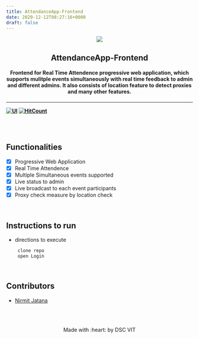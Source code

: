 ```yaml
---
title: AttendanceApp-Frontend
date: 2020-12-12T08:27:16+0000
draft: false
---
```

<p align="center">
	<img src="https://user-images.githubusercontent.com/30529572/72455010-fb38d400-37e7-11ea-9c1e-8cdeb5f5906e.png" />
	<h2 align="center">  AttendanceApp-Frontend </h2>
	<h4 align="center">  Frontend for Real Time Attendence progressive web application, which supports mulitple events simultaneously with real time feedback to admin and different admins. It also consists of location feature to detect proxies and many other features.  <h4>
</p>

--- 
[![UI ](https://img.shields.io/badge/User%20Interface-Link%20to%20UI-orange?style=flat-square&logo=appveyor)](https://attendance-app.netlify.com)
[![HitCount](http://hits.dwyl.io/Nirmitjatana/attendanceApp-frontend.svg)](http://hits.dwyl.io/Nirmitjatana/attendanceApp-frontend)

<br><br>

## Functionalities
- [X] Progressive Web Application 
- [X] Real Time Attendence 
- [X] Multiple Simultaneous events supported 
- [X] Live status to admin 
- [X] Live broadcast to each event participants 
- [X] Proxy check measure by location check 
<br>


## Instructions to run

*  directions to execute 

	```bash
	 clone repo 
	 open Login 
	```

<br>

## Contributors

* [Nirmit Jatana](https://github.com/Nirmitjatana)




<br>
<br>

<p align="center">
	Made with :heart: by DSC VIT
</p>

